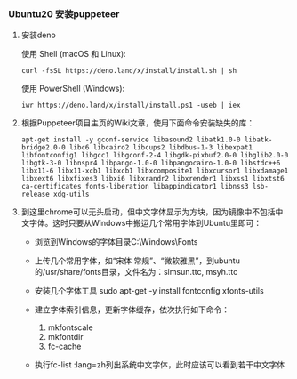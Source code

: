 ### Ubuntu20 安装puppeteer

1. 安装deno

   使用 Shell (macOS 和 Linux):
   ```shell
   curl -fsSL https://deno.land/x/install/install.sh | sh
   ```
   使用 PowerShell (Windows):
   ```shell
   iwr https://deno.land/x/install/install.ps1 -useb | iex
   ```

2. 根据Puppeteer项目主页的Wiki文章，使用下面命令安装缺失的库：

   ```shell
   apt-get install -y gconf-service libasound2 libatk1.0-0 libatk-bridge2.0-0 libc6 libcairo2 libcups2 libdbus-1-3 libexpat1 libfontconfig1 libgcc1 libgconf-2-4 libgdk-pixbuf2.0-0 libglib2.0-0 libgtk-3-0 libnspr4 libpango-1.0-0 libpangocairo-1.0-0 libstdc++6 libx11-6 libx11-xcb1 libxcb1 libxcomposite1 libxcursor1 libxdamage1 libxext6 libxfixes3 libxi6 libxrandr2 libxrender1 libxss1 libxtst6 ca-certificates fonts-liberation libappindicator1 libnss3 lsb-release xdg-utils
   ```
3. 到这里chrome可以无头启动，但中文字体显示为方块，因为镜像中不包括中文字体。这时只要从Windows中搬运几个常用字体到Ubuntu里即可：

   - 浏览到Windows的字体目录C:\Windows\Fonts
   - 上传几个常用字体，如“宋体 常规”、“微软雅黑”，到ubuntu的/usr/share/fonts目录，文件名为：simsun.ttc,
     msyh.ttc
   - 安装几个字体工具 sudo apt-get -y install fontconfig xfonts-utils
   - 建立字体索引信息，更新字体缓存，依次执行如下命令：

     1. mkfontscale
     2. mkfontdir
     3. fc-cache
   - 执行fc-list :lang=zh列出系统中文字体，此时应该可以看到若干中文字体
